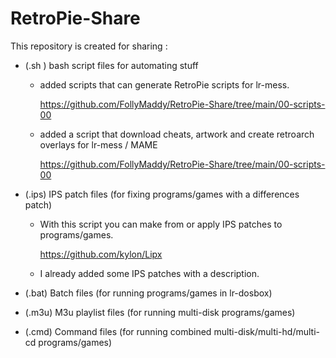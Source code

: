 # RetroPie-Share

This repository is created for sharing :

 - (.sh ) bash script files for automating stuff
 
   * added scripts that can generate RetroPie scripts for lr-mess.
 
     https://github.com/FollyMaddy/RetroPie-Share/tree/main/00-scripts-00
     
   * added a script that download cheats, artwork and create retroarch overlays for lr-mess / MAME
 
     https://github.com/FollyMaddy/RetroPie-Share/tree/main/00-scripts-00
      

 - (.ips) IPS patch files (for fixing programs/games with a differences patch)
 
    * With this script you can make from or apply IPS patches to programs/games.
    
      https://github.com/kylon/Lipx
      
    * I already added some IPS patches with a description.
 
 - (.bat) Batch files (for running programs/games in lr-dosbox)
 
 - (.m3u) M3u playlist files (for running multi-disk programs/games)
 
 - (.cmd) Command files (for running combined multi-disk/multi-hd/multi-cd programs/games)
 

 
 
 
